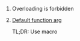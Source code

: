  1. Overloading is forbidden
 2. [Default function arg](https://stackoverflow.com/a/35369909/8375400)
    
    TL;DR: Use macro


